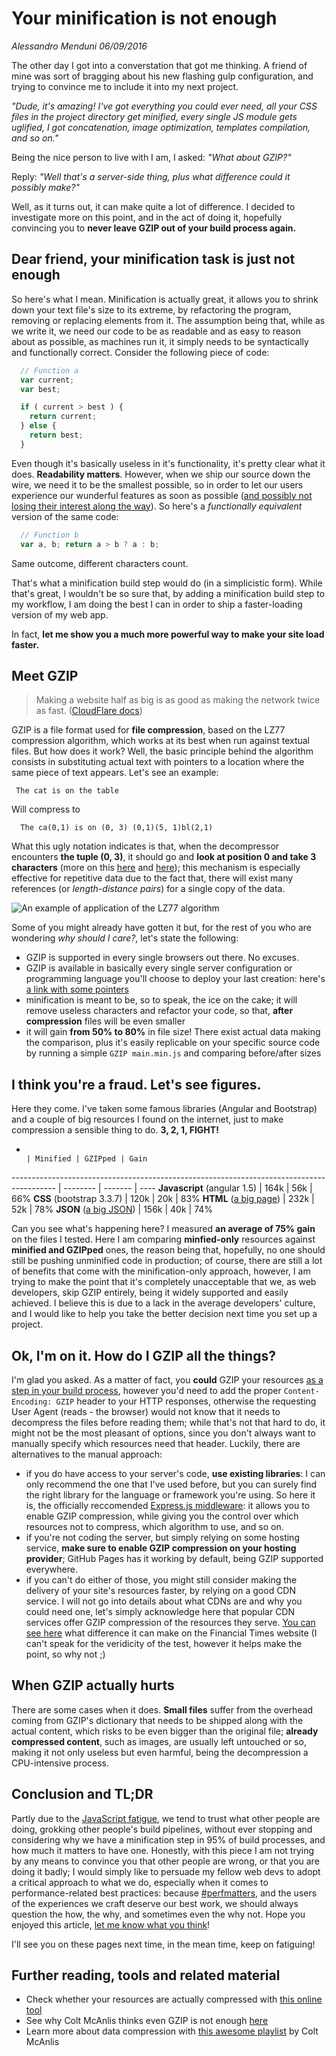 # Your minification is not enough
_Alessandro Menduni_ _06/09/2016_

The other day I got into a converstation that got me thinking. A friend of mine was sort of bragging about his new flashing gulp configuration, and trying to convince me to include it into my next project.

_"Dude, it's amazing! I've got everything you could ever need, all your CSS files in the project directory get minified, every single JS module gets uglified, I got concatenation, image optimization, templates compilation, and so on."_

Being the nice person to live with I am, I asked: _"What about GZIP?"_

Reply: _"Well that's a server-side thing, plus what difference could it possibly make?"_

Well, as it turns out, it can make quite a lot of difference. I decided to investigate more on this point, and in the act of doing it, hopefully convincing you to **never leave GZIP out of your build process again.** <!-- ![what could go wrong](/assets/img/laurea.jpg) -->

## Dear friend, your minification task is just not enough
So here's what I mean. Minification is actually great, it allows you to shrink down your text file's size to its extreme, by refactoring the program, removing or replacing elements from it. The assumption being that, while as we write it, we need our code to be as readable and as easy to reason about as possible, as machines run it, it simply needs to be syntactically and functionally correct. Consider the following piece of code:

```javascript
  // Function a
  var current;
  var best;

  if ( current > best ) {
    return current;
  } else {
    return best;
  }
```

Even though it's basically useless in it's functionality, it's pretty clear what it does. **Readability matters**. However, when we ship our source down the wire, we need it to be the smallest possible, so in order to let our users experience our wunderful features as soon as possible ([and possibly not losing their interest along the way](https://blog.kissmetrics.com/wp-content/uploads/2011/04/loading-time-lrg.jpg)). So here's a _functionally equivalent_ version of the same code:

```javascript
  // Function b
  var a, b; return a > b ? a : b;
```

Same outcome, different characters count.

That's what a minification build step would do (in a simplicistic form). While that's great, I wouldn't be so sure that, by adding a minification build step to my workflow, I am doing the best I can in order to ship a faster-loading version of my web app.

In fact, **let me show you a much more powerful way to make your site load faster.**

## Meet GZIP
> Making a website half as big is as good as making the network twice as fast. ([CloudFlare docs](https://www.cloudflare.com/features-optimizer/#aggressive-GZIP))

GZIP is a file format used for **file compression**, based on the LZ77 compression algorithm, which works at its best when run against textual files. But how does it work? Well, the basic principle behind the algorithm consists in substituting actual text with pointers to a location where the same piece of text appears. Let's see an example:

```
 The cat is on the table
```

Will compress to

```
  The ca(0,1) is on (0, 3) (0,1)(5, 1)bl(2,1)
```

What this ugly notation indicates is that, when the decompressor encounters **the tuple (0, 3)**, it should go and **look at position 0 and take 3 characters** (more on this [here](https://developers.google.com/web/fundamentals/performance/optimizing-content-efficiency/optimize-encoding-and-transfer?hl=en#text-compression-with-GZIP) and [here](https://www.youtube.com/watch?v=whGwm0Lky2s&feature=youtu.be&t=14m11s)); this mechanism is especially effective for repetitive data due to the fact that, there will exist many references (or _length-distance pairs_) for a single copy of the data.

![An example of application of the LZ77 algorithm](/assets/img/gzip_example.gif)

Some of you might already have gotten it but, for the rest of you who are wondering _why should I care?_, let's state the following:
- GZIP is supported in every single browsers out there. No excuses.
- GZIP is available in basically every single server configuration or programming language you'll choose to deploy your last creation: here's [a link with some pointers](https://github.com/h5bp/server-configs)
- minification is meant to be, so to speak, the ice on the cake; it will remove useless characters and refactor your code, so that, **after compression** files will be even smaller
- it will gain **from 50% to 80%** in file size! There exist actual data making the comparison, plus it's easily replicable on your specific source code by running a simple `GZIP main.min.js` and comparing before/after sizes

## I think you're a fraud. Let's see figures.
Here they come. I've taken some famous libraries (Angular and Bootstrap) and a couple of big resources I found on the internet, just to make compression a sensible thing to do. **3, 2, 1, FIGHT!**

-                                                                                         | Minified | GZIPped | Gain
----------------------------------------------------------------------------------------- | -------- | ------- | ----
**Javascript** (angular 1.5)                                                              | 164k     | 56k     | 66%
**CSS** (bootstrap 3.3.7)                                                                 | 120k     | 20k     | 83%
**HTML** ([a big page](http://demo.borland.com/testsite/stadyn_largepagewithimages.html)) | 232k     | 52k     | 78%
**JSON** ([a big JSON](https://jsonplaceholder.typicode.com/comments))                    | 156k     | 40k     | 74%

Can you see what's happening here? I measured **an average of 75% gain** on the files I tested. Here I am comparing **minfied-only** resources against **minified and GZIPped** ones, the reason being that, hopefully, no one should still be pushing unminified code in production; of course, there are still a lot of benefits that come with the minification-only approach, however, I am trying to make the point that it's completely unacceptable that we, as web developers, skip GZIP entirely, being it widely supported and easily achieved. I believe this is due to a lack in the average developers' culture, and I would like to help you take the better decision next time you set up a project.

## Ok, I'm on it. How do I GZIP all the things?
I'm glad you asked. As a matter of fact, you **could** GZIP your resources [as a step in your build process](https://www.npmjs.com/package/gulp-GZIP), however you'd need to add the proper `Content-Encoding: GZIP` header to your HTTP responses, otherwise the requesting User Agent (reads - the browser) would not know that it needs to decompress the files before reading them; while that's not that hard to do, it might not be the most pleasant of options, since you don't always want to manually specify which resources need that header. Luckily, there are alternatives to the manual approach:
- if you do have access to your server's code, **use existing libraries**: I can only recommend the one that I've used before, but you can surely find the right library for the language or framework you're using. So here it is, the officially reccomended [Express.js middleware](http://expressjs.com/en/advanced/best-practice-performance.html#use-GZIP-compression): it allows you to enable GZIP compression, while giving you the control over which resources not to compress, which algorithm to use, and so on.
- if you're not coding the server, but simply relying on some hosting service, **make sure to enable GZIP compression on your hosting provider**; GitHub Pages has it working by default, being GZIP supported everywhere.
- if you can't do either of those, you might still consider making the delivery of your site's resources faster, by relying on a good CDN service. I will not go into details about what CDNs are and why you could need one, let's simply acknowledge here that popular CDN services offer GZIP compression of the resources they serve. [You can see here](https://www.cloudflare.com/features-optimizer/#see-the-difference) what difference it can make on the Financial Times website (I can't speak for the veridicity of the test, however it helps make the point, so why not ;)

## When GZIP actually hurts
There are some cases when it does. **Small files** suffer from the overhead coming from GZIP's dictionary that needs to be shipped along with the actual content, which risks to be even bigger than the original file; **already compressed content**, such as images, are usually left untouched or so, making it not only useless but even harmful, being the decompression a CPU-intensive process.

## Conclusion and TL;DR
Partly due to the [JavaScript fatigue](https://medium.com/@ericclemmons/javascript-fatigue-48d4011b6fc4#.gwnwr1m48), we tend to trust what other people are doing, grokking other people's build pipelines, without ever stopping and considering why we have a minification step in 95% of build processes, and how much it matters to have one. Honestly, with this piece I am not trying by any means to convince you that other people are wrong, or that you are doing it badly; I would simply like to persuade my fellow web devs to adopt a critical approach to what we do, especially when it comes to performance-related best practices: because [#perfmatters](https://twitter.com/hashtag/perfmatters), and the users of the experiences we craft deserve our best work, we should always question the how, the why, and sometimes even the why not. Hope you enjoyed this article, [let me know what you think](https://twitter.com/mendaomn)!

I'll see you on these pages next time, in the mean time, keep on fatiguing!

## Further reading, tools and related material
- Check whether your resources are actually compressed with [this online tool](http://checkGZIPcompression.com/)
- See why Colt McAnlis thinks even GZIP is not enough [here](https://youtu.be/whGwm0Lky2s)
- Learn more about data compression with [this awesome playlist](https://www.youtube.com/watch?v=Eb7rzMxHyOk&list=PLOU2XLYxmsIJGErt5rrCqaSGTMyyqNt2H) by Colt McAnlis
